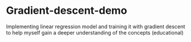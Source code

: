 # Gradient-descent-demo
Implementing linear regression model and training it with gradient descent to help myself gain a deeper understanding of the concepts (educational)
